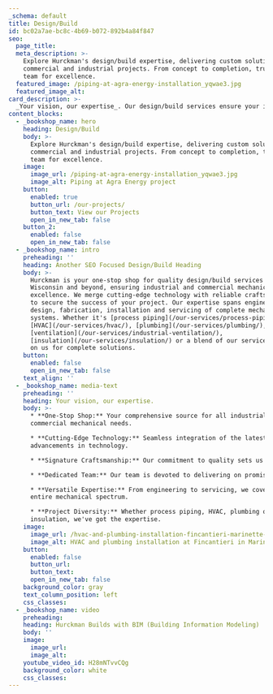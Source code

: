 ```yaml
---
_schema: default
title: Design/Build
id: bc02a7ae-bc8c-4b69-b072-892b4a84f847
seo:
  page_title:
  meta_description: >-
    Explore Hurckman's design/build expertise, delivering custom solutions for
    commercial and industrial projects. From concept to completion, trust our
    team for excellence.
  featured_image: /piping-at-agra-energy-installation_yqwae3.jpg
  featured_image_alt:
card_description: >-
  _Your vision, our expertise_. Our design/build services ensure your industrial projects become a reality, with a single point of accountability from start to finish.
content_blocks:
  - _bookshop_name: hero
    heading: Design/Build
    body: >-
      Explore Hurckman's design/build expertise, delivering custom solutions for
      commercial and industrial projects. From concept to completion, trust our
      team for excellence.
    image:
      image_url: /piping-at-agra-energy-installation_yqwae3.jpg
      image_alt: Piping at Agra Energy project
    button:
      enabled: true
      button_url: /our-projects/
      button_text: View our Projects
      open_in_new_tab: false
    button_2:
      enabled: false
      open_in_new_tab: false
  - _bookshop_name: intro
    preheading: ''
    heading: Another SEO Focused Design/Build Heading
    body: >-
      Hurckman is your one-stop shop for quality design/build services in
      Wisconsin and beyond, ensuring industrial and commercial mechanical
      excellence. We merge cutting-edge technology with reliable craftsmanship
      to secure the success of your project. Our expertise spans engineering,
      design, fabrication, installation and servicing of complete mechanical
      systems. Whether it's [process piping](/our-services/process-piping/),
      [HVAC](/our-services/hvac/), [plumbing](/our-services/plumbing/),
      [ventilation](/our-services/industrial-ventilation/),
      [insulation](/our-services/insulation/) or a blend of our services, count
      on us for complete solutions.
    button:
      enabled: false
      open_in_new_tab: false
    text_align: ''
  - _bookshop_name: media-text
    preheading: ''
    heading: Your vision, our expertise.
    body: >-
      * **One-Stop Shop:** Your comprehensive source for all industrial and
      commercial mechanical needs.

      * **Cutting-Edge Technology:** Seamless integration of the latest
      advancements in technology.

      * **Signature Craftsmanship:** Our commitment to quality sets us apart.

      * **Dedicated Team:** Our team is devoted to delivering on promises.

      * **Versatile Expertise:** From engineering to servicing, we cover the
      entire mechanical spectrum.

      * **Project Diversity:** Whether process piping, HVAC, plumbing or
      insulation, we've got the expertise.
    image:
      image_url: /hvac-and-plumbing-installation-fincantieri-marinette-wi_arhmao.jpg
      image_alt: HVAC and plumbing installation at Fincantieri in Marinette WI
    button:
      enabled: false
      button_url:
      button_text:
      open_in_new_tab: false
    background_color: gray
    text_column_position: left
    css_classes:
  - _bookshop_name: video
    preheading:
    heading: Hurckman Builds with BIM (Building Information Modeling)
    body: ''
    image:
      image_url:
      image_alt:
    youtube_video_id: H28mNTvvCQg
    background_color: white
    css_classes:
---
```

